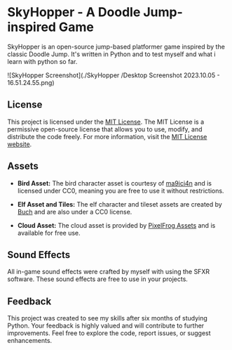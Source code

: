 # SkyHopper - A Doodle Jump-inspired Game

SkyHopper is an open-source jump-based platformer game inspired by the classic Doodle Jump. It's written in Python and to test myself and what i learn with python so far.

![SkyHopper Screenshot](./SkyHopper
/Desktop Screenshot 2023.10.05 - 16.51.24.55.png)

## License

This project is licensed under the [MIT License](LICENSE). The MIT License is a permissive open-source license that allows you to use, modify, and distribute the code freely. For more information, visit the [MIT License website](https://opensource.org/licenses/MIT).

## Assets

- **Bird Asset:** The bird character asset is courtesy of [ma9ici4n](https://ma9ici4n.itch.io/pixel-art-bird-16x16) and is licensed under CC0, meaning you are free to use it without restrictions.

- **Elf Asset and Tiles:** The elf character and tileset assets are created by [Buch](https://opengameart.org/content/a-platformer-in-the-forest) and are also under a CC0 license.

- **Cloud Asset:** The cloud asset is provided by [PixelFrog Assets](https://pixelfrog-assets.itch.io/treasure-hunters) and is available for free use.

## Sound Effects

All in-game sound effects were crafted by myself with using the SFXR software. These sound effects are free to use in your projects.

## Feedback

This project was created to see my skills after six months of studying Python. Your feedback is highly valued and will contribute to further improvements. Feel free to explore the code, report issues, or suggest enhancements.
